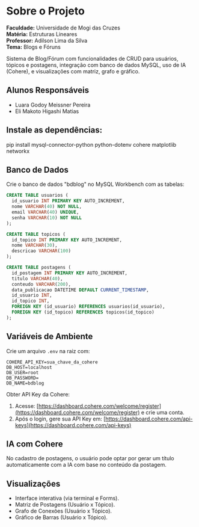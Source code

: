 # Sobre o Projeto

**Faculdade:** Universidade de Mogi das Cruzes  
**Matéria:** Estruturas Lineares  
**Professor:** Adilson Lima da Silva  
**Tema:** Blogs e Fóruns

Sistema de Blog/Fórum com funcionalidades de CRUD para usuários, tópicos e postagens, integração com banco de dados MySQL, uso de IA (Cohere), e visualizações com matriz, grafo e gráfico.

## Alunos Responsáveis

- Luara Godoy Meissner Pereira
- Eli Makoto Higashi Matias

## Instale as dependências:

pip install mysql-connector-python python-dotenv cohere matplotlib networkx

## Banco de Dados

Crie o banco de dados "bdblog" no MySQL Workbench com as tabelas:

```sql
CREATE TABLE usuarios (
  id_usuario INT PRIMARY KEY AUTO_INCREMENT,
  nome VARCHAR(40) NOT NULL,
  email VARCHAR(40) UNIQUE,
  senha VARCHAR(10) NOT NULL
);

CREATE TABLE topicos (
  id_topico INT PRIMARY KEY AUTO_INCREMENT,
  nome VARCHAR(30),
  descricao VARCHAR(100)
);

CREATE TABLE postagens (
  id_postagem INT PRIMARY KEY AUTO_INCREMENT,
  titulo VARCHAR(40),
  conteudo VARCHAR(200),
  data_publicacao DATETIME DEFAULT CURRENT_TIMESTAMP,
  id_usuario INT,
  id_topico INT,
  FOREIGN KEY (id_usuario) REFERENCES usuarios(id_usuario),
  FOREIGN KEY (id_topico) REFERENCES topicos(id_topico)
);
```

## Variáveis de Ambiente

Crie um arquivo `.env` na raiz com:

```
COHERE_API_KEY=sua_chave_da_cohere
DB_HOST=localhost
DB_USER=root
DB_PASSWORD=
DB_NAME=bdblog
```

Obter API Key da Cohere:

1. Acesse: [https://dashboard.cohere.com/welcome/register](https://dashboard.cohere.com/welcome/register) e crie uma conta.
2. Após o login, gere sua API Key em: [https://dashboard.cohere.com/api-keys](https://dashboard.cohere.com/api-keys)

## IA com Cohere

No cadastro de postagens, o usuário pode optar por gerar um título automaticamente com a IA com base no conteúdo da postagem.

## Visualizações

- Interface interativa (via terminal e Forms).
- Matriz de Postagens (Usuário x Tópico).
- Grafo de Conexões (Usuário x Tópico).
- Gráfico de Barras (Usuário x Tópico).
